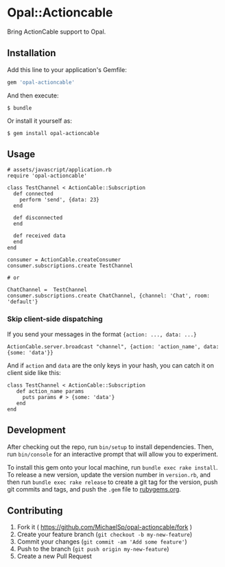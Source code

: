# Opal::Actioncable

Bring ActionCable support to Opal.

## Installation

Add this line to your application's Gemfile:

```ruby
gem 'opal-actioncable'
```

And then execute:

    $ bundle

Or install it yourself as:

    $ gem install opal-actioncable

## Usage

    # assets/javascript/application.rb
    require 'opal-actioncable'

    class TestChannel < ActionCable::Subscription
      def connected
        perform 'send', {data: 23}
      end

      def disconnected
      end

      def received data
      end
    end

    consumer = ActionCable.createConsumer
    consumer.subscriptions.create TestChannel

    # or

    ChatChannel =  TestChannel
    consumer.subscriptions.create ChatChannel, {channel: 'Chat', room: 'default'}

### Skip client-side dispatching
    
If you send your messages in the format `{action: ..., data: ...}`
    
    ActionCable.server.broadcast "channel", {action: 'action_name', data: {some: 'data'}}
    
And if `action` and `data` are the only keys in your hash, you can catch it on client side like this:
    
    class TestChannel < ActionCable::Subscription
       def action_name params
         puts params # > {some: 'data'}
       end
    end
    
## Development

After checking out the repo, run `bin/setup` to install dependencies. Then, run `bin/console` for an interactive prompt that will allow you to experiment.

To install this gem onto your local machine, run `bundle exec rake install`. To release a new version, update the version number in `version.rb`, and then run `bundle exec rake release` to create a git tag for the version, push git commits and tags, and push the `.gem` file to [rubygems.org](https://rubygems.org).

## Contributing

1. Fork it ( https://github.com/MichaelSp/opal-actioncable/fork )
2. Create your feature branch (`git checkout -b my-new-feature`)
3. Commit your changes (`git commit -am 'Add some feature'`)
4. Push to the branch (`git push origin my-new-feature`)
5. Create a new Pull Request
